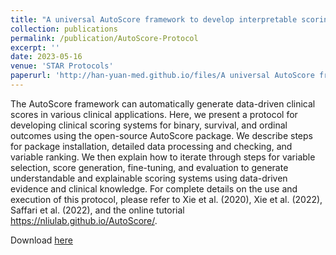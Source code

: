 ```yaml
---
title: "A universal AutoScore framework to develop interpretable scoring systems for predicting common types of clinical outcomes"
collection: publications
permalink: /publication/AutoScore-Protocol
excerpt: ''
date: 2023-05-16
venue: 'STAR Protocols'
paperurl: 'http://han-yuan-med.github.io/files/A universal AutoScore framework to develop interpretable scoring systems for predicting common types of clinical outcomes.pdf'
---
```

The AutoScore framework can automatically generate data-driven clinical scores in various clinical applications. Here, we present a protocol for developing clinical scoring systems for binary, survival, and ordinal outcomes using the open-source AutoScore package. We describe steps for package installation, detailed data processing and checking, and variable ranking. We then explain how to iterate through steps for variable selection, score generation, fine-tuning, and evaluation to generate understandable and explainable scoring systems using data-driven evidence and clinical knowledge. For complete details on the use and execution of this protocol, please refer to Xie et al. (2020), Xie et al. (2022), Saffari et al. (2022), and the online tutorial https://nliulab.github.io/AutoScore/.

Download [here](http://han-yuan-med.github.io/files/AutoScore-Protocol.pdf)